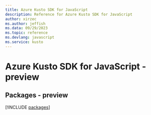 ```yaml
---
title: Azure Kusto SDK for JavaScript
description: Reference for Azure Kusto SDK for JavaScript
author: xirzec
ms.author: jeffish
ms.data: 09/29/2023
ms.topic: reference
ms.devlang: javascript
ms.service: kusto
---
```

# Azure Kusto SDK for JavaScript - preview
## Packages - preview
[!INCLUDE [packages](kusto-index.md)]